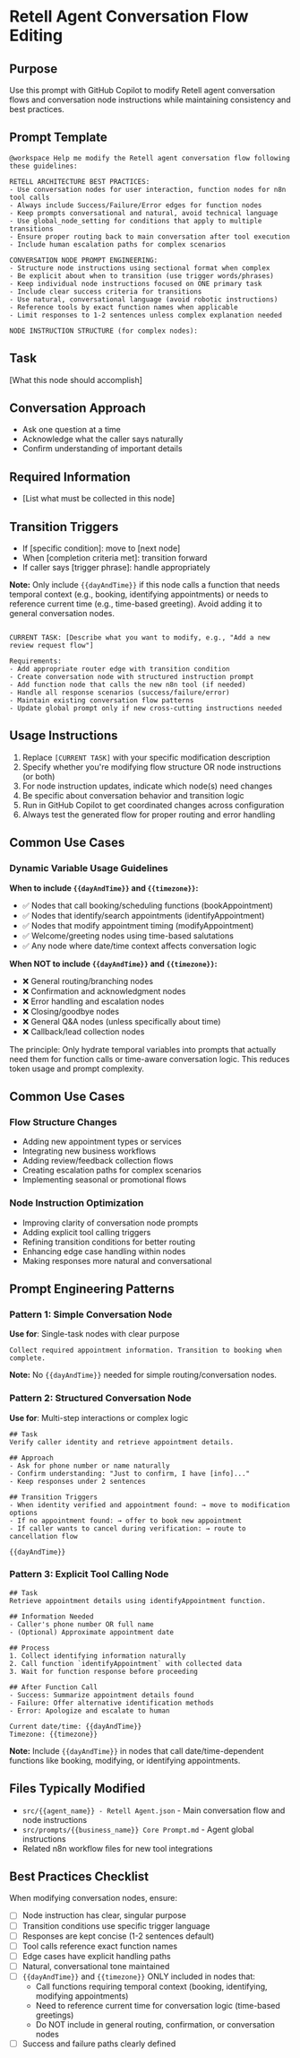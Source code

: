 # Retell Agent Conversation Flow Editing

## Purpose
Use this prompt with GitHub Copilot to modify Retell agent conversation flows and conversation node instructions while maintaining consistency and best practices.

## Prompt Template

```
@workspace Help me modify the Retell agent conversation flow following these guidelines:

RETELL ARCHITECTURE BEST PRACTICES:
- Use conversation nodes for user interaction, function nodes for n8n tool calls
- Always include Success/Failure/Error edges for function nodes
- Keep prompts conversational and natural, avoid technical language
- Use global_node_setting for conditions that apply to multiple transitions
- Ensure proper routing back to main conversation after tool execution
- Include human escalation paths for complex scenarios

CONVERSATION NODE PROMPT ENGINEERING:
- Structure node instructions using sectional format when complex
- Be explicit about when to transition (use trigger words/phrases)
- Keep individual node instructions focused on ONE primary task
- Include clear success criteria for transitions
- Use natural, conversational language (avoid robotic instructions)
- Reference tools by exact function names when applicable
- Limit responses to 1-2 sentences unless complex explanation needed

NODE INSTRUCTION STRUCTURE (for complex nodes):
```
## Task
[What this node should accomplish]

## Conversation Approach  
- Ask one question at a time
- Acknowledge what the caller says naturally
- Confirm understanding of important details

## Required Information
- [List what must be collected in this node]

## Transition Triggers
- If [specific condition]: move to [next node]
- When [completion criteria met]: transition forward
- If caller says [trigger phrase]: handle appropriately

**Note:** Only include `{{dayAndTime}}` if this node calls a function that needs temporal context (e.g., booking, identifying appointments) or needs to reference current time (e.g., time-based greeting). Avoid adding it to general conversation nodes.
```

CURRENT TASK: [Describe what you want to modify, e.g., "Add a new review request flow"]

Requirements:
- Add appropriate router edge with transition condition
- Create conversation node with structured instruction prompt
- Add function node that calls the new n8n tool (if needed)
- Handle all response scenarios (success/failure/error)
- Maintain existing conversation flow patterns
- Update global prompt only if new cross-cutting instructions needed
```

## Usage Instructions

1. Replace `[CURRENT TASK]` with your specific modification description
2. Specify whether you're modifying flow structure OR node instructions (or both)
3. For node instruction updates, indicate which node(s) need changes
4. Be specific about conversation behavior and transition logic
5. Run in GitHub Copilot to get coordinated changes across configuration
6. Always test the generated flow for proper routing and error handling

## Common Use Cases

### Dynamic Variable Usage Guidelines

**When to include `{{dayAndTime}}` and `{{timezone}}`:**
- ✅ Nodes that call booking/scheduling functions (bookAppointment)
- ✅ Nodes that identify/search appointments (identifyAppointment)
- ✅ Nodes that modify appointment timing (modifyAppointment)
- ✅ Welcome/greeting nodes using time-based salutations
- ✅ Any node where date/time context affects conversation logic

**When NOT to include `{{dayAndTime}}` and `{{timezone}}`:**
- ❌ General routing/branching nodes
- ❌ Confirmation and acknowledgment nodes
- ❌ Error handling and escalation nodes
- ❌ Closing/goodbye nodes
- ❌ General Q&A nodes (unless specifically about time)
- ❌ Callback/lead collection nodes

The principle: Only hydrate temporal variables into prompts that actually need them for function calls or time-aware conversation logic. This reduces token usage and prompt complexity.

## Common Use Cases

### Flow Structure Changes
- Adding new appointment types or services
- Integrating new business workflows 
- Adding review/feedback collection flows
- Creating escalation paths for complex scenarios
- Implementing seasonal or promotional flows

### Node Instruction Optimization
- Improving clarity of conversation node prompts
- Adding explicit tool calling triggers
- Refining transition conditions for better routing
- Enhancing edge case handling within nodes
- Making responses more natural and conversational

## Prompt Engineering Patterns

### Pattern 1: Simple Conversation Node
**Use for**: Single-task nodes with clear purpose
```
Collect required appointment information. Transition to booking when complete.
```

**Note:** No `{{dayAndTime}}` needed for simple routing/conversation nodes.

### Pattern 2: Structured Conversation Node
**Use for**: Multi-step interactions or complex logic
```
## Task
Verify caller identity and retrieve appointment details.

## Approach
- Ask for phone number or name naturally
- Confirm understanding: "Just to confirm, I have [info]..."
- Keep responses under 2 sentences

## Transition Triggers
- When identity verified and appointment found: → move to modification options
- If no appointment found: → offer to book new appointment
- If caller wants to cancel during verification: → route to cancellation flow

{{dayAndTime}}
```

### Pattern 3: Explicit Tool Calling Node
```
## Task
Retrieve appointment details using identifyAppointment function.

## Information Needed
- Caller's phone number OR full name
- (Optional) Approximate appointment date

## Process
1. Collect identifying information naturally
2. Call function `identifyAppointment` with collected data
3. Wait for function response before proceeding

## After Function Call
- Success: Summarize appointment details found
- Failure: Offer alternative identification methods
- Error: Apologize and escalate to human

Current date/time: {{dayAndTime}}
Timezone: {{timezone}}
```

**Note:** Include `{{dayAndTime}}` in nodes that call date/time-dependent functions like booking, modifying, or identifying appointments.

## Files Typically Modified

- `src/{{agent_name}} - Retell Agent.json` - Main conversation flow and node instructions
- `src/prompts/{{business_name}} Core Prompt.md` - Agent global instructions
- Related n8n workflow files for new tool integrations

## Best Practices Checklist

When modifying conversation nodes, ensure:
- [ ] Node instruction has clear, singular purpose
- [ ] Transition conditions use specific trigger language
- [ ] Responses are kept concise (1-2 sentences default)
- [ ] Tool calls reference exact function names
- [ ] Edge cases have explicit handling paths
- [ ] Natural, conversational tone maintained
- [ ] `{{dayAndTime}}` and `{{timezone}}` ONLY included in nodes that:
  - Call functions requiring temporal context (booking, identifying, modifying appointments)
  - Need to reference current time for conversation logic (time-based greetings)
  - Do NOT include in general routing, confirmation, or conversation nodes
- [ ] Success and failure paths clearly defined